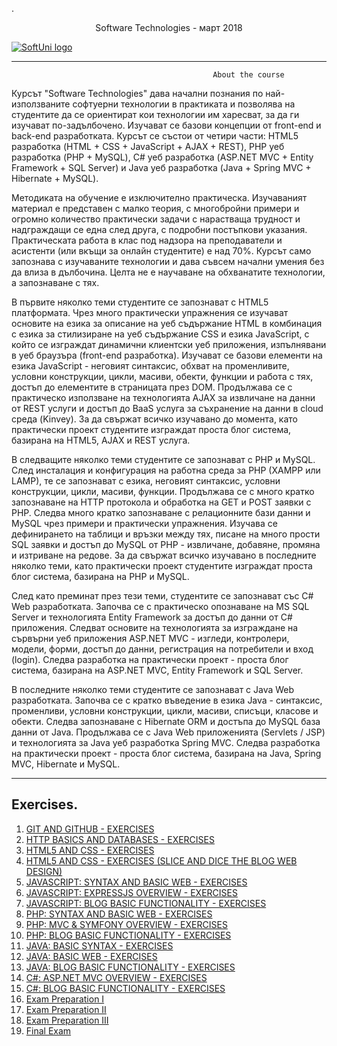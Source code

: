 .<p align="center"> Software Technologies - март 2018 <p>
<a href="https://softuni.bg/trainings/1787/software-technologies-march-2018">  ![SoftUni logo][logo] <a/>

[logo]: http://innovationstarterbox.bg/wp-content/uploads/2016/05/Softuni_logo_trasparent.png "Logo Title Text 2"

---

                                                 About the course

Курсът "Software Technologies" дава начални познания по най-използваните софтуерни технологии в практиката и позволява на студентите да се ориентират кои технологии им харесват, за да ги изучават по-задълбочено. Изучават се базови концепции от front-end и back-end разработката. Курсът се състои от четири части: HTML5 разработка (HTML + CSS + JavaScript + AJAX + REST), PHP уеб разработка (PHP + MySQL), C# уеб разработка (ASP.NET MVC + Entity Framework + SQL Server) и Java уеб разработка (Java + Spring MVC + Hibernate + MySQL).

Методиката на обучение е изключително практическа. Изучаваният материал е представен с малко теория, с многобройни примери и огромно количество практически задачи с нарастваща трудност и надграждащи се една след друга, с подробни постъпкови указания. Практическата работа в клас под надзора на преподаватели и асистенти (или вкъщи за онлайн студентите) е над 70%. Курсът само запознава с изучаваните технологии и дава съвсем начални умения без да влиза в дълбочина. Целта не е научаване на обхванатите технологии, а запознаване с тях.

В първите няколко теми студентите се запознават с HTML5 платформата. Чрез много практически упражнения се изучават основите на езика за описание на уеб съдържание HTML в комбинация с езика за стилизиране на уеб съдържание CSS и езика JavaScript, с който се изграждат динамични клиентски уеб приложения, изпълнявани в уеб браузъра (front-end разработка). Изучават се базови елементи на езика JavaScript - неговият синтаксис, обхват на променливите, условни конструкции, цикли, масиви, обекти, функции и работа с тях, достъп до елементите в страницата през DOM. Продължава се с практическо използване на технологията AJAX за извличане на данни от REST услуги и достъп до BaaS услуга за съхранение на данни в cloud среда (Kinvey). За да свържат всичко изучавано до момента, като практически проект студентите изграждат проста блог система, базирана на HTML5, AJAX и REST услуга.

В следващите няколко теми студентите се запознават с PHP и MySQL. След инсталация и конфигурация на работна среда за PHP (XAMPP или LAMP), те се запознават с езика, неговият синтаксис, условни конструкции, цикли, масиви, функции. Продължава се с много кратко запознаване на HTTP протокола и обработка на GET и POST заявки с PHP. Следва много кратко запознаване с релационните бази данни и MySQL чрез примери и практически упражнения. Изучава се дефинирането на таблици и връзки между тях, писане на много прости SQL заявки и достъп до МySQL от PHP - извличане, добавяне, промяна и изтриване на редове. За да свържат всичко изучавано в последните няколко теми, като практически проект студентите изграждат проста блог система, базирана на PHP и MySQL.

След като преминат през тези теми, студентите се запознават със C# Web разработката. Започва се с практическо опознаване на MS SQL Server и технологията Entity Framework за достъп до данни от C# приложения. Следват основите на технологията за изграждане на сървърни уеб приложения ASP.NET MVC - изгледи, контролери, модели, форми, достъп до данни, регистрация на потребители и вход (login). Следва разработка на практически проект - проста блог система, базирана на ASP.NET MVC, Entity Framework и SQL Server.

В последните няколко теми студентите се запознават с Java Web разработката. Започва се с кратко въведение в езика Java - синтаксис, променливи, условни конструкции, цикли, масиви, списъци, класове и обекти. Следва запознаване с Hibernate ORM и достъпа до MySQL база данни от Java. Продължава се с Java Web приложенията (Servlets / JSP) и технологията за Java уеб разработка Spring MVC. Следва разработка на практически проект - проста блог система, базирана на Java, Spring MVC, Hibernate и MySQL.

---

## Exercises.

1. <a href="https://github.com/vallecbg/Softuni-Tech-Module/tree/master/Software%20Technologies/Git%20and%20Github%20-%20Exercises"> GIT AND GITHUB - EXERCISES </a> 
2. <a href="https://github.com/vallecbg/Softuni-Tech-Module/tree/master/Software%20Technologies/HTTP%20and%20Databases%20-%20Exercise"> HTTP BASICS AND DATABASES - EXERCISES </a> 
3. <a href="https://github.com/vallecbg/Softuni-Tech-Module/tree/master/Software%20Technologies/HTML5%20AND%20CSS%20-%20EXERCISES"> HTML5 AND CSS - EXERCISES </a> 
4. <a href="https://github.com/vallecbg/Softuni-Tech-Module/tree/master/Software%20Technologies/HTML5%20AND%20CSS%20-%20EXERCISES%20(SLICE%20AND%20DICE%20THE%20BLOG%20WEB%20DESIGN)"> HTML5 AND CSS - EXERCISES (SLICE AND DICE THE BLOG WEB DESIGN) </a> 
5. <a href="https://github.com/vallecbg/Softuni-Tech-Module/tree/master/Software%20Technologies/JavaScript%20Basics%20-%20Exercises"> JAVASCRIPT: SYNTAX AND BASIC WEB - EXERCISES </a>
6. <a href="https://github.com/vallecbg/Softuni-Tech-Module/tree/master/Software%20Technologies/JAVASCRIPT%20EXPRESSJS%20OVERVIEW%20-%20EXERCISES/expressjs-lab"> JAVASCRIPT: EXPRESSJS OVERVIEW - EXERCISES </a>
7. <a href="https://github.com/vallecbg/Softuni-Tech-Module/tree/master/Software%20Technologies/JAVASCRIPT%20BLOG%20BASIC%20FUNCTIONALITY%20-%20EXERCISES/JavaScript%20and%20MySQL%20Blog"> JAVASCRIPT: BLOG BASIC FUNCTIONALITY - EXERCISES </a>
8. <a href="https://github.com/vallecbg/Softuni-Tech-Module/tree/master/Software%20Technologies/PHP%20Basic%20Syntax%20-%20Exercises"> PHP: SYNTAX AND BASIC WEB - EXERCISES </a>
9. <a href="https://github.com/vallecbg/Softuni-Tech-Module/tree/master/Software%20Technologies/PHP%20MVC%20%26%20SYMFONY%20OVERVIEW%20-%20EXERCISES/Calculator"> PHP: MVC & SYMFONY OVERVIEW - EXERCISES </a>
10. <a href="https://github.com/vallecbg/Softuni-Tech-Module/tree/master/Software%20Technologies/PHP%20BLOG%20BASIC%20FUNCTIONALITY%20-%20EXERCISES"> PHP: BLOG BASIC FUNCTIONALITY - EXERCISES </a>
11. <a href="https://github.com/vallecbg/Softuni-Tech-Module/tree/master/Software%20Technologies/JAVA%20BASIC%20SYNTAX%20-%20EXERCISES"> JAVA: BASIC SYNTAX - EXERCISES </a>
12. <a href="https://github.com/vallecbg/Softuni-Tech-Module/tree/master/Software%20Technologies/JAVA%20BASIC%20WEB%20-%20EXERCISES/Java-Calculator"> JAVA: BASIC WEB - EXERCISES </a>
13. <a href="https://github.com/vallecbg/Softuni-Tech-Module/tree/master/Software%20Technologies/JAVA%20BLOG%20BASIC%20FUNCTIONALITY%20-%20EXERCISES"> JAVA: BLOG BASIC FUNCTIONALITY - EXERCISES </a>
14. <a href="https://github.com/vallecbg/Softuni-Tech-Module/tree/master/Software%20Technologies/C%23%20ASP.NET%20MVC%20OVERVIEW%20-%20EXERCISES"> C#: ASP.NET MVC OVERVIEW - EXERCISES </a>
15. <a href="https://github.com/vallecbg/Softuni-Tech-Module/tree/master/Software%20Technologies/C%23%20BLOG%20BASIC%20FUNCTIONALITY%20-%20EXERCISES"> C#: BLOG BASIC FUNCTIONALITY - EXERCISES </a>
16. <a href="https://github.com/vallecbg/Softuni-Tech-Module/tree/master/Software%20Technologies/Exam%20Preparation%20I/Exam-Prep-1"> Exam Preparation I </a>
17. <a href="https://github.com/vallecbg/Softuni-Tech-Module/tree/master/Software%20Technologies/Exam%20Preparation%20II"> Exam Preparation II </a>
18. <a href="https://github.com/vallecbg/Softuni-Tech-Module/tree/master/Software%20Technologies/Exam%20Preparation%20III"> Exam Preparation III </a>
19. <a href="https://github.com/vallecbg/Softuni-Tech-Module/tree/master/Software%20Technologies/Exam%20-%2022%20March%202018/CatShop"> Final Exam </a>